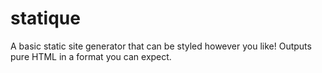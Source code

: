 # statique

A basic static site generator that can be styled however you like! Outputs pure HTML in a format you can expect.